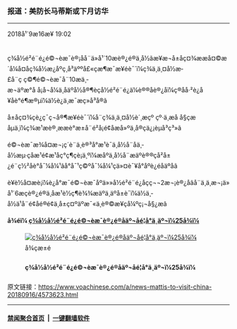 ### 报道：美防长马蒂斯或下月访华
------------------------

<div class="published">
 <span class="date" title="ä¸­å½æ¶é´">
  <time datetime="2018-09-16T19:02:55+08:00">
   2018å¹´9æ16æ¥ 19:02
  </time>
 </span>
</div>
<br/>
<div class="wsw">
 <p>
  ç¾å½é²é¨é¿é©¬èæ¯è®¡åå¨ä»å¹´10æè®¿é®ä¸­å½ãæ¥æ¬å±åç¤¾ææå¤©æ´å¼å¤åç¾å½æ¿åºç¸å³äººå£«çæ¶æ¯æ¥éè¯´ï¼ç¾ä¸­ä¸¤å½æ­£å¨ç ç©¶é©¬èæ¯å¨10æä¸­æ¬äºæ°å å¡å¬å¼ä¸åäºå½å®¶èçå½é²é¨é¿ä¼è®®åè®¿åï¼ç®åå·²è¿å¥åè°é¶æ®µï¼ä½è¿ä¸æ¯æç»å³å®ã
 </p>
 <p>
  å±åç¤¾çè¿ç¯ç¬å®¶æ¥éè¯´ï¼å¨ç¾ä¸­ä¸¤å½è´¸æçº çº·ä¸æ­å å§çæåµä¸ï¼ç¾æ¹æè®¸ææè°æ±å¨é²å¡é¢åæå»ºä¸å®çä¿¡èµå³ç³»ã
 </p>
 <p>
  é©¬èæ¯æ¾å¤æ¬¡ç´è¨ä¸è®³å°æ¹è¯ä¸­å½å¨åä¸­å½æµ·çåæ¹é¢æ¹åç°ç¶çè¡ä¸ºï¼æåºä¸­å½å¨æäºè®®çå²å±¿é¨ç½²åè°å¯¼å¼¹ãå°å¯¹ç©ºå¯¼å¼¹ç­ä»¤è¯¥å°åºè¿éåäºåã
 </p>
 <p>
  è¥è½å¤æè¡ï¼è¿å°æ¯é©¬èæ¯åºä»»å½é²é¨é¿åçç¬¬2æ¬¡è®¿åãå¨ä¸ä¸æ¬¡ä»å¹´6æçè®¿é®ä¸­åæ¹è½ç¶è¾¾æäºä¸äºå±è¯ï¼ä½ä¸­å½ä¹å¨é¢åé®é¢ä¸å±ç¤ºäºæ¯«ä¸è®©æ­¥çå¼ºç¡¬å§¿æã
 </p>
 <p>
  <strong>
   å¾éï¼
   <a class="wsw__a" href="https://www.voachinese.com/a/4454920.html">
    <span class="title">
     ç¾å½å½é²é¨é¿é©¬èæ¯è®¿é®åäº¬åé¦å°ä¸äº¬ï¼25å¾ï¼
    </span>
   </a>
  </strong>
 </p>
 <div class="wsw__embed">
  <figure class="media-gallery-embed overlay-wrap js-media-expand" data-lbox-gallery="true" data-lbox-gallery-url="/a/4454920.html">
   <a href="https://www.voachinese.com/a/4454920.html" title="ç¾å½å½é²é¨é¿é©¬èæ¯è®¿é®åäº¬åé¦å°ä¸äº¬ï¼25å¾ï¼">
    <div class="img-wrap">
     <div class="thumb thumb16_9">
      <img alt="ç¾å½å½é²é¨é¿é©¬èæ¯è®¿é®åäº¬åé¦å°ä¸äº¬ï¼25å¾ï¼" src="https://gdb.voanews.com/7740CAF3-141D-4EA5-801C-D738A4B19EC6_w250_r1_s.jpg"/>
     </div>
     <span class="ico ico-gallery ico--media-type ico--xl">
     </span>
     <span class="ico ico-gallery ico--media-expand ico--rounded">
     </span>
    </div>
   </a>
   <figcaption class="d-flex flex-wrap overlay-content">
    <span class="label label--media label--inverted m-l-sm">
     å¾çæ±é
    </span>
    <h4 class="title title--media title--inverted m-l-sm">
     ç¾å½å½é²é¨é¿é©¬èæ¯è®¿é®åäº¬åé¦å°ä¸äº¬ï¼25å¾ï¼
    </h4>
   </figcaption>
   <div>
    <div data-lbox-gallery-item-src="https://gdb.voanews.com/7740CAF3-141D-4EA5-801C-D738A4B19EC6_w1024_q10_s.jpg" data-lbox-gallery-item-title="2018å¹´6æ27æ¥å¨ä¸­å½å½é²é¨å¤§æ¥¼åä¸¾è¡çæ¬¢è¿ä»ªå¼ä¸ï¼ ç¾å½å½é²é¨é¿é©¬èæ¯åä¸­å½å½é²é¨é¿é­å¤åæ£éä»ªä»éï¼ç¾å½å½é²é¨å¾çï¼ã">
    </div>
    <div data-lbox-gallery-item-src="https://gdb.voanews.com/4E19D48F-9509-4AE7-9167-313A03303601_w1024_q10_s.jpg" data-lbox-gallery-item-title="ç¾å½é²é¨é¿é©¬èæ¯ä¸ä¸­å½å½å®¶ä¸»å¸­ä¹ è¿å¹³å¨äººæ°å¤§ä¼å ä¼é¢ï¼ç¾å½é©»åå¤§ä½¿å¸å°æ¯å¡å¾·åä¸­å½å½é²é¨é¿é­å¤åå¨åºï¼2018å¹´6æ27æ¥ï¼ç¾å½å½é²é¨å¾çï¼ãé©¬èæ¯æå°åä¸­å½æµ·çåäºåä»¥åèªç±èªè¡çé®é¢ãä¹ è¿å¹³å¨åä¸­å½æµ·åå°æ¹¾é®é¢ä¸å¼ºç¡¬è¡¨æè¯´ï¼&amp;ldquo;èç¥å®çä¸æ¥çé¢åï¼ä¸å¯¸ä¹ä¸è½ä¸¢&amp;rdquo;ãå¤çåæè®¤ä¸ºï¼è¿æ¯å¨å¬å¼åºåä¸è½è¡¨ç°è½¯å¼±çä¹ è¿å¹³å¯¹ç¾å½è¿æä¸æ­æè´£ä¸­å½å°åä¸­å½æµ·åäºååç¾å½å½ä¼è®¸å¤è®®åè¦æ±å å¼ºç¾å°åäºåä½çå¼ºç¡¬ååºã">
    </div>
    <div data-lbox-gallery-item-src="https://gdb.voanews.com/57BF2567-CE6D-4E49-98FE-095FE452DF37_w1024_q10_s.jpg" data-lbox-gallery-item-title="2018å¹´6æ28æ¥ï¼å°è®¿é©å½é¦å°çç¾å½å½é²é¨é¿é©¬èæ¯åé©å½å½é²é¨é¿å®å®æ°¸æ­¦ï¼å³ï¼å¨ä¼è°ä¸­æ¡æãé©¬èæ¯åé©å½ä¿è¯ï¼ç¾å½å¯¹ä¿å«é©å½å®å¨çæ¿è¯º&amp;ldquo;ä»ç¶åå¦ç£ç³&amp;rdquo;ã">
    </div>
    <div data-lbox-gallery-item-src="https://gdb.voanews.com/033CEFA6-3549-4D8D-A3F2-3BE099D25773_w1024_q10_s.jpg" data-lbox-gallery-item-title="ç¾å½å½é²é¨é¿é©¬èæ¯å¨ä¸äº¬é²å¡çåæ¥æ¬é²å«ç¸å°éå¯ºäºå¸æ£éä»ªä»éï¼2018å¹´6æ29æ¥ï¼ãæ¥æ¬çåäºå³ç­èè®¤ä¸ºæé²æ¯è¿«å¨çç«çå±é©ï¼ä½æ¯ä»ä»¬è®¤ä¸ºä¸­å½æ¥çå´èµ·çåäºåéææ¯æ¥æ¬æ´å¤§çé¿æå¨èã">
    </div>
    <div data-lbox-gallery-item-src="https://gdb.voanews.com/5307991B-F0FD-4CA4-98C3-46B3BBB8D19E_w1024_q10_s.jpg" data-lbox-gallery-item-title="2018å¹´6æ28æ¥ï¼å°è®¿é©å½é¦å°çç¾å½å½é²é¨é¿é©¬èæ¯åé©å½å½é²é¨é¿å®å®æ°¸æ­¦ï¼å³ï¼å¨ä¼è°ä¹åãé©¬èæ¯è¯´ï¼æååæ¼ä¸ºæé²åå²å®ç°åå¹³æä¾äºæ´å¥½çæºä¼ãä»è¿è¯´ï¼ç¾å½é©»é©ç¾åäººæ°ä¸åï¼ä¸¤å½åéä»å°ä¿æè­¦æï¼éæ¶åå¤åºå¯¹ä»»ä½ææã">
    </div>
    <div data-lbox-gallery-item-src="https://gdb.voanews.com/BBB28C0D-A8B2-42F2-91CC-D300494E03CD_w1024_q10_s.jpg" data-lbox-gallery-item-title="ç¾å½å½é²é¨é¿é©¬èæ¯å¨ä¸äº¬ä¸æ¥æ¬é²å«ç¸å°éå¯ºäºå¸ä¸¾è¡ä¼è°ï¼2018å¹´6æ29æ¥ï¼ã é©¬èæ¯è¯´ï¼&amp;ldquo;ç®åæä»¬æ­£å¨åæé²è¿è¡åææªæçè°å¤ãä½æ¯&amp;hellip;&amp;hellip;æ¥æ¬åç¾å½çé¿æåçåå®ä¸ç§»ã&amp;rdquo; æ¥æ¬é²å«ç¸å°éå¯ºäºå¸è¯´ï¼æ¥ç¾åçéè¦&amp;ldquo;ä¿æç´§å¯å³ç³»&amp;rdquo;ãä»å¯¹é©¬èæ¯è¯´ï¼&amp;ldquo;è¿æå¾å¤äºæä»éè¦åæ¹åä½ã&amp;rdquo;">
    </div>
    <div data-lbox-gallery-item-src="https://gdb.voanews.com/2D0A3D36-A882-4828-A729-1E7A9A6ECD47_w1024_q10_s.jpg" data-lbox-gallery-item-title="ç¾å½å½é²é¨é¿é©¬èæ¯å¨ä¸äº¬ä¸æ¥æ¬é²å«ç¸å°éå¯ºäºå¸ä¸¾è¡ä¼è°ï¼2018å¹´6æ29æ¥ï¼ã å°éå¯ºè¯´ï¼ç¾å½åæç»§ç»­ä¸æ¥æ¬ä¸¾è¡èååæ¼ã é©¬èæ¯è¿å¤æ¬¡æå°è¢«æé²ç»æ¶çæ¥æ¬äººé®é¢ï¼ä»æå°å°éå¯ºäºå¸è¸åä½©æ´çèä¸å¸¦è¯´ï¼&amp;ldquo;ææ³¨æå°ä½ ä½©æ´çèä¸å¸¦ï¼æä»¬ä¸ä½ ä»¬åå¨&amp;rdquo;ãé©¬èæ¯è¿è®©æ¥æ¹æ¾å¿ï¼è¢«ç»æ¶çæ¥æ¬äººé®é¢ä¼å¨ä¸æé²çè®¨è®ºä¸­ç»å¸¸æåã">
    </div>
    <div data-lbox-gallery-item-src="https://gdb.voanews.com/C4DA5ECF-AF13-40FA-B632-A9643B4D4EBB_w1024_q10_s.jpg" data-lbox-gallery-item-title="å¨ä¸­æ¹æ¬¢è¿ä»ªå¼ä¸ï¼ ç¾å½å½é²é¨é¿é©¬èæ¯åä¸­å½å½é²é¨é¿é­å¤å2018å¹´6æ27æ¥å¨ä¸­å½å½é²é¨å¤§æ¥¼åæ£éä»ªä»éï¼ç¾å½å½é²é¨å¾çï¼ã">
    </div>
    <div data-lbox-gallery-item-src="https://gdb.voanews.com/481BFC20-68D2-4CED-9FD6-349EA8DE7FDA_w1024_q10_s.jpg" data-lbox-gallery-item-title="å¨ä¸­æ¹æ¬¢è¿ä»ªå¼ä¸ï¼ ç¾å½å½é²é¨é¿é©¬èæ¯åä¸­å½å½é²é¨é¿é­å¤å2018å¹´6æ27æ¥å¨ä¸­å½å½é²é¨å¤§æ¥¼åæ£éä»ªä»éï¼ç¾å½å½é²é¨å¾çï¼ãè¿æ¯åå¹´æ¥ç¾å½å½é²é¨é¿é¦æ¬¡è®¿åã">
    </div>
    <div data-lbox-gallery-item-src="https://gdb.voanews.com/5220AC6F-006D-4367-9C40-91F2CAE100CF_cx0_cy10_cw0_w1024_q10_r1_s.jpg" data-lbox-gallery-item-title="2018å¹´6æ28æ¥ï¼ç¾å½å½é²é¨é¿åå§&amp;middot;é©¬èæ¯å¨åäº¬å«ä¸å¤§æ¥¼ä¸ä¸­å½ä¸­å¤®åå§æåç¬¬ä¸çå¯ä¸»å¸­è®¸å¶äº®ä¼è°ãè¿æ¯åå¹´æ¥ç¾å½å½é²é¨é¿é¦æ¬¡è®¿åã">
    </div>
    <div data-lbox-gallery-item-src="https://gdb.voanews.com/51931D90-C2B7-493A-A19F-A8E3468F8745_w1024_q10_s.jpg" data-lbox-gallery-item-title="ç¾å½å½é²é¨é¿åå§&amp;middot;é©¬èæ¯ãç¾å½é©»åå¤§ä½¿å¸å°æ¯å¡å¾·å¨åäº¬å«ä¸å¤§æ¥¼åä¸­å½å½é²é¨é¿é­å¤åãä¸­å½é©»ç¾å½å¤§ä½¿å´å¤©å¯ä¸¾è¡ä¼è°ï¼2018å¹´6æ27æ¥ï¼ã é©¬èæ¯è¯´ï¼ä»è¿æ¬¡æ¥ä¸­å½æ¯å ä¸ºç¾ä¸­ä¸¤åå³ç³»çéè¦æ§ï¼åæ¬ä¸¤åå³ç³»å¯¹ä¸¤å½æ»ä½å³ç³»çéè¦æ§ãé­å¤åè¡¨ç¤ºï¼é©¬èæ¯æ¥è®¿å¯¹ä¸¤åå³ç³»ãä¸¤å½å³ç³»å·æç§¯ææä¹ï¼åæ¹å»ºç«æç¥äºä¿¡çè³åä½ååéè¦ãé©¬èæ¯å¸æå¨åäº¬ä¸ä¸­æ¹å®åè¿è¡çææå¯¹è¯é½è½åä»ä¸é­å¤åä¹é´æè¿è¡çå¯¹è¯ä¸æ ·&amp;ldquo;å¬å¼èå¦è¯&amp;rdquo;ãä»è¿éè¯·é­å¤åè®¿é®äºè§å¤§æ¥¼ã">
    </div>
    <div data-lbox-gallery-item-src="https://gdb.voanews.com/05CA84BB-E934-43FD-A667-01D868441FB9_w1024_q10_s.jpg" data-lbox-gallery-item-title="ç¾å½å½é²é¨é¿åå§&amp;middot;é©¬èæ¯ãç¾å½é©»åå¤§ä½¿å¸å°æ¯å¡å¾·å¨åäº¬éé±¼å°å½å®¾é¦åä¸­å±æ¿æ²»å±å§åæ¨æ´ç¯ªãä¸­å½é©»ç¾å½å¤§ä½¿å´å¤©å¯ä¸¾è¡ä¼è°ï¼ç¾å½å½é²é¨å¾çï¼2018å¹´6æ27æ¥ï¼ã&amp;nbsp;">
    </div>
    <div data-lbox-gallery-item-src="https://gdb.voanews.com/AE20B9A4-DD51-44C7-81FB-6359E8B36072_w1024_q10_s.jpg" data-lbox-gallery-item-title="ç¾å½å½é²é¨é¿åå§·é©¬èæ¯å¨åäº¬éé±¼å°å½å®¾é¦åä¸­å±æ¿æ²»å±å§åæ¨æ´ç¯ªæ¡æï¼ç¾å½å½é²é¨å¾çï¼2018å¹´6æ27æ¥ï¼ã ">
    </div>
    <div data-lbox-gallery-item-src="https://gdb.voanews.com/68FC887B-CEE4-45C0-B39D-67468D52D6C9_w1024_q10_s.jpg" data-lbox-gallery-item-title="ç¾å½é²é¨é¿é©¬èæ¯ä¸ä¸­å½å½å®¶ä¸»å¸­ä¹ è¿å¹³å¨äººæ°å¤§ä¼å ä¼é¢ï¼ç¾å½å½é²é¨å¾çï¼2018å¹´6æ27æ¥ï¼ãä»å¯¹ä¹ è¿å¹³è¯´ï¼ä»å¨ä¸­å½çä¼è°éå¸¸å¥½ï¼&amp;ldquo;æå¾é«å´æ¥å°ä¸­å½ï¼æ­£å¦æ¨åææå°çï¼æä»¬å¯¹äºä¸¤åå³ç³»é½äºä»¥åæ ·é«åº¦çéè§ãè¿æ¯ä¸­ç¾ä¸¤å½åå²ä¸çä¸ä¸ªéè¦æ¶å»ï¼æä»¬æ¨è¿åæ¹å³ç³»åååå±ãæä»æ©è¿è¡äºéå¸¸ãéå¸¸å¥½çè®¨è®ºï¼è´µå½åéä¹ç»äºæéå¸¸é«çç¤¼éã&amp;rdquo;ä¹ è¿å¹³è¡¨ç¤ºï¼ç¾ä¸­å³ç³»æ¯ä¸çæéè¦çåè¾¹å³ç³»ä¹ä¸ï¼å¦æä¸¤å½è½å¤åå±è¯å¥½å³ç³»ï¼å°æ åå¨ççåå¹³ãç¨³å®ä¸ç¹è£ãä¹ è¿å¹³è¿è¯´ï¼ä¸¤å½åéé´çå³ç³»è¿å¹´æ¥ä¿æäºè¯å¥½çåå±å¿å¤´ï¼ä¸­æ¹å¸æè¿ç§å¿å¤´è½æç»­ã">
    </div>
    <div data-lbox-gallery-item-src="https://gdb.voanews.com/BE9722F6-586A-4372-B0D8-BFF28F8AD38A_w1024_q10_s.jpg" data-lbox-gallery-item-title="ç¾å½å½é²é¨é¿é©¬èæ¯æµè¾¾ä¸­å½å½é²é¨å¤§æ¥¼ï¼åå æ¬¢è¿ä»ªå¼ï¼åä¸­å½å½é²é¨é¿é­å¤åå¹¶è©è¡èµ°ï¼2018å¹´6æ27æ¥ï¼ãä¸­å½å½é²é¨é¿æ¯åäººï¼èç¾å½ç­ä¸å°è¥¿æ¹å½å®¶çå½é²é¨é¿æ¯æå®ãè¿æ¬¡è®¿é®æ­£å¼ç¾ä¸­ç´§å¼ å³ç³»å å§ä¹éãç®åï¼ä¸¤å½å¨è´¸æãå°æ¹¾ååä¸­å½æµ·ç­é®é¢ä¸é½åºç°æ©æ¦ã">
    </div>
    <div data-lbox-gallery-item-src="https://gdb.voanews.com/79B1411D-80EC-4650-8B45-19650FFE7DA0_w1024_q10_s.jpg" data-lbox-gallery-item-title="ç¾å½å½é²é¨é¿åå§&amp;middot;é©¬èæ¯å¨2018å¹´6æ26æ¥æµè¾¾åäº¬çæºåºæ¶æ¶å°ä¸æé²è±ãç®è±èå¨æè¾¹ï¼æ¯ä¸­å½ä¸­å¤®åå§å½éåäºåä½åå¬å®¤çä¸ä½ä¸æ ¡ãå¨ç¾å½å·æ®æ¿åºåè¡¨çãå½å®¶å®å¨æç¥ãåãå½é²å®å¨æç¥ãä¸­ï¼ä¸­å½é½è¢«çåç¾å½çæç¥ç«äºå¯¹æãé©¬èæ¯è¯´ï¼è¿æ¯ä»åå¾ä¸­å½çåå ãä»å¸ææ´å¤å°çè§£ä¸­å½äººæ¯å¦ä½çå¾è¿ä¸ªæç¥å³ç³»çã">
    </div>
    <div data-lbox-gallery-item-src="https://gdb.voanews.com/AAF969B7-C660-45B4-9B9C-38C43330EBD5_w1024_q10_s.jpg" data-lbox-gallery-item-title="ç¾å½å½é²é¨é¿é©¬èæ¯2018å¹´6æ26æ¥æµè¾¾åäº¬é¦é½å½éæºåºãå¾çä¸çè¿æ¥èè²ä¼¼ç¾å½é©»åå¤§ä½¿å¸å°æ¯å¡å¾·ã">
    </div>
    <div data-lbox-gallery-item-src="https://gdb.voanews.com/8A3E6570-ACE7-4158-8A10-34DDC2DB329D_w1024_q10_s.jpg" data-lbox-gallery-item-title="é©¬èæ¯2018å¹´6æ24æ¥å¯ç¨è®¿åï¼å¨é£æºä¸ä¼è§è®°èï¼ç¾å½å½é²é¨ç§çï¼ãé©¬èæ¯ç§°ä»å¸æå¨è®¿åæé´å¤å¬å¬ä¸­å½é¢å¯¼äººå¯¹ä¸¤å½æç¥å³ç³»ççæ³ï¼å¹¶æéä¸­å½çæç¥éå¿ãæ­¤åï¼ä»æ¹è¯ä¸­å½å¨åä¸­å½æµ·æç»­çåäºåè¡å¨å¨èå°å½éå®å¨ç§©åºåå°åºåå¹³ï¼å¹¶èªè¨ç¾å½ä¼ç»§ç»­å¨è¿ä¸æµ·åè¡å¨ï¼åæ¬ä¸æ­å®æ½èªç±èªè¡è¡å¨ã">
    </div>
    <div data-lbox-gallery-item-src="https://gdb.voanews.com/578252AE-71A6-4687-AF51-DE60FC5BD26D_w1024_q10_s.jpg" data-lbox-gallery-item-title="ä¸­å½å½é²é¨åè¨äººä»»å½å¼ºå¨åäº¬åºå¸­æ°é»åå¸ä¼ï¼2017å¹´5æ25æ¥ï¼ ã 2018å¹´6æ25æ¥ä»»å½å¼ºå®£å¸ï¼&amp;ldquo;åºä¸­å½å½å¡å§åå¼å½é²é¨é¿é­å¤åä¸å°éè¯·ï¼ç¾å½å½é²é¨é¿é©¬èæ¯å°äº6æ26æ¥è³28æ¥è®¿é®ä¸­å½ã&amp;rdquo; &amp;ldquo;åå±å¥åº·ç¨³å®çä¸­ç¾ä¸¤åå³ç³»ç¬¦åä¸­ç¾åæ¹çå±åå©çï¼ä¹æ¯å½éç¤¾ä¼çæ®éæå¾ãä¸­æ¹é«åº¦éè§ä¸ç¾æ¹åå±åäºå³ç³»ï¼å¸æç¾æ¹ä¸ä¸­æ¹ç¸åèè¡ï¼å±ååªåä½¿ä¸¤åå³ç³»æä¸ºä¸¤å½å³ç³»çéè¦ç¨³å®å ç´ ã&amp;rdquo;">
    </div>
    <div data-lbox-gallery-item-src="https://gdb.voanews.com/D924DCCC-F686-4E73-9162-201EBE5AB831_w1024_q10_s.jpg" data-lbox-gallery-item-title="ç¾å½å½é²é¨é¿åå§&amp;middot;é©¬èæ¯2018å¹´6æ26æ¥æµè¾¾åäº¬çä¸å®¶éåºãé©¬èæ¯å¸æä¸­å½è½ç»§ç»­ä¿æå¯¹æé²çå¶è£ååï¼ç´å°æåäºåå°å¹³å£¤å½å±å½»åºæ¾å¼æ ¸æ­¦å¨ãä¸è¿ä¸äºè¿¹è±¡æ¾ç¤ºï¼åäº¬å¾åäºæ¸è¿å¼å°ç¼è§£å¯¹å¹³å£¤çå¶è£ï¼ä»¥æ­¤æ¢åå¹³å£¤æ¸è¿å¼å°å®æ½å»æ ¸åã">
    </div>
    <div data-lbox-gallery-item-src="https://gdb.voanews.com/341A566E-4A00-4B82-8100-390D4EA88152_w1024_q10_s.jpg" data-lbox-gallery-item-title="ç¾å½å½é²é¨é¿åå§&amp;middot;é©¬èæ¯2018å¹´6æ26æ¥æµè¾¾åäº¬çä¸å®¶éåºãä¸äºåæäººå£«è®¤ä¸ºï¼ç¾ä¸­ä¸¤å½å­å¨æç¥ç«äºå³ç³»ï¼å æ­¤ä¸çå¥½é©¬èæ¯è®¿åè½å®è´¨æ¨å¨ææéå¤§é®é¢çè§£å³ãé©¬èæ¯è¿å»ä¸ç´ä¸¥åæ¹è¯ä¸­å½å¨åä¸­å½æµ·å°åºå¼ºå¿çåäºå¨ä½ï¼ç¾å½åæ¹çè³æ¤åäºå¯¹ä¸­å½åä¸ä»å¹´ç¯å¤ªå¹³æ´æµ·ä¸åäºæ¼ä¹ çéè¯·ãæ­¤ä¸¾ä»¤åäº¬ä¸æ»¡ã">
    </div>
    <div data-lbox-gallery-item-src="https://gdb.voanews.com/125FBAF5-AC4D-4BA5-A660-A8C51DF0AFF7_w1024_q10_s.jpg" data-lbox-gallery-item-title="é©¬èæ¯2018å¹´6æ24æ¥å¯ç¨è®¿åï¼å¨é£æºä¸ä¼è§è®°èãå¨å­æååºå¸­æ°å å¡é¦æ ¼éæå®å¨å¯¹è¯ä¼æ¶ï¼é©¬èæ¯æè´£ä¸­å½&amp;ldquo;åäºå&amp;rdquo;åä¸­å½æµ·çè¡å¨æ¯ä¸ºäºè¿è¡&amp;ldquo;æååèè¿«&amp;rdquo;ï¼å¹¶ç§°ä¸­å½å¨åä¸­å½æµ·çè¡å¨ä¸ç¾å½ææå¡çå¼æ¾æ¿ç­ç¸å·¦ã">
    </div>
    <div data-lbox-gallery-item-src="https://gdb.voanews.com/28E1AD53-9EC2-4C73-ACEC-AEB9BF2D264F_w1024_q10_s.jpg" data-lbox-gallery-item-title="ç¾å½å½é²é¨é¿è©¹å§æ¯&amp;middot;é©¬èæ¯å¨åºè®¿éä¸­å¨é¿ææ¯å å·åçï¼ä»ååè®®é¢åäºå§åä¼æåãåè®®åä¸¹&amp;middot;æ²å©æ2018å¹´6æ24æ¥å¨é¿ææ¯å å·è´¹å°ç­åæ¯ä¸¾è¡èåæ°é»åå¸ä¼ï¼ç¾å½å½é²é¨ç§çï¼ã">
    </div>
    <div data-lbox-gallery-item-src="https://gdb.voanews.com/B171749F-53AD-4EA7-AC5B-2310F092AA21_w1024_q10_s.jpg" data-lbox-gallery-item-title="ç¾å½é²é¿ä¸æ¬¡è®¿é®ä¸­å½æ¯å¨åå¹´åï¼2014å¹´4æ9æ¥ç¾å½å½é²é¨é¿åæ ¼å°å¨åäº¬ä¸ä¸­å½å½å®¶ä¸»å¸­ä¹ è¿å¹³ä¼æ¤ã ä¸­å½åæ¹å®æä»å¨è®¿åçç¬¬ä¸å¤©ç»ä¸ä¸­å½ç¬¬ä¸èèªç©ºæ¯è°åè§ï¼è¿ç§°è¿æ¾ç¤ºäºä¸­å½å¯¹åå±ä¸­ç¾åäºå³ç³»çè¯æãæ®ä¿¡ï¼åæ ¼å°æ¯ç¬¬ä¸ä½åè§ä¸­å½èªæ¯çå¤å½è´µå®¾ãè¿å¹´æ¥ï¼å°½ç®¡ç¾ä¸­ä¸¤åä¸ç´å®£ç§°å¸ææ¨å¨ä¸¤åå³ç³»åå±é¢çäº¤æµï¼ä½æ¯ä¸¤åé«å±äº¤å¾ä¸å¤ã">
    </div>
    <div data-lbox-gallery-item-src="https://gdb.voanews.com/A4A197A0-8A10-48EB-B8AA-09DFCAE13037_w1024_q10_s.jpg" data-lbox-gallery-item-title="2014å¹´4æ9æ¥ç¾å½å½é²é¨é¿åæ ¼å°åè§æå®«ãèç°ä»»ç¾å½é²é¿é©¬èæ¯ä¼¼ä¹æ²¡æå¨åäº¬æ¸¸è§ï¼è¥¿æ¹éè®¯ç¤¾æ²¡æè¿æ¹é¢çç§çã">
    </div>
   </div>
  </figure>
 </div>
</div>

原文链接：https://www.voachinese.com/a/news-mattis-to-visit-china-20180916/4573623.html


------------------------
#### [禁闻聚合首页](https://github.com/gfw-breaker/banned-news/blob/master/README.md) &nbsp;|&nbsp;  [一键翻墙软件](https://github.com/gfw-breaker/nogfw/blob/master/README.md)